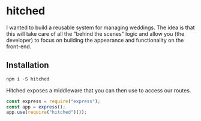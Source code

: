 # hitched

I wanted to build a reusable system for managing weddings. The idea is that this will take care of all the "behind the scenes" logic and allow you (the developer) to focus on building the appearance and functionality on the front-end.

## Installation

```js
npm i -S hitched
```

Hitched exposes a middleware that you can then use to access our routes.

```js
const express = require("express");
const app = express();
app.use(require("hitched")());
```
